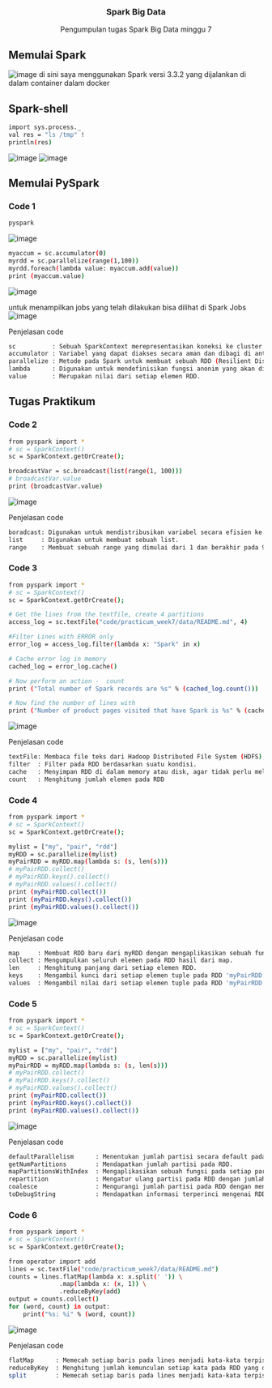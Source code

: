 
<br />
<div align="center">

<h3 align="center">Spark Big Data</h3>

  <p align="center">
    Pengumpulan tugas Spark Big Data minggu 7
  </p>
</div>

## Memulai Spark
![image](https://user-images.githubusercontent.com/86558365/228115462-3cb62086-c4e5-4cb0-ba3b-e434b9aef702.png)
di sini saya menggunakan Spark versi 3.3.2 yang dijalankan di dalam container dalam docker

## Spark-shell
```sh
import sys.process._
val res = "ls /tmp" !
println(res)
```
![image](https://user-images.githubusercontent.com/86558365/228116243-4f9be6e9-c81d-4df7-94c5-ff262b245b68.png)
![image](https://user-images.githubusercontent.com/86558365/228116351-fbaa226e-3161-4ab1-8c36-520a2c154cdc.png)

## Memulai PySpark
### Code 1
```sh
pyspark
```
![image](https://user-images.githubusercontent.com/86558365/228116582-2777f2fb-2883-4e70-be92-23c73d14d45c.png)
```sh
myaccum = sc.accumulator(0)
myrdd = sc.parallelize(range(1,100))
myrdd.foreach(lambda value: myaccum.add(value))
print (myaccum.value)
```
![image](https://user-images.githubusercontent.com/86558365/228116918-bd1a58fa-a9f6-41e8-a17d-be89a178aa3f.png)

untuk menampilkan jobs yang telah dilakukan bisa dilihat di Spark Jobs
![image](https://user-images.githubusercontent.com/86558365/228117192-8132132a-40fe-4977-9da9-d3d423fa1cfc.png)

Penjelasan code
```sh
sc          : Sebuah SparkContext merepresentasikan koneksi ke cluster Spark, dan dapat digunakan untuk membuat variabel RDD dan broadcast pada cluster tersebut.
accumulator : Variabel yang dapat diakses secara aman dan dibagi di antara semua task yang dieksekusi pada cluster Spark,dapat digunakan untuk menghitung jumlah, menghitung rata-rata, dan menghitung varians, atau menghitung parameter lainnya.
parallelize : Metode pada Spark untuk membuat sebuah RDD (Resilient Distributed Dataset) dari sebuah koleksi data yang ada di driver program.
lambda      : Digunakan untuk mendefinisikan fungsi anonim yang akan dijalankan pada setiap elemen RDD saat method foreach dipanggil.
value       : Merupakan nilai dari setiap elemen RDD.
```

## Tugas Praktikum
### Code 2
```sh
from pyspark import *
# sc = SparkContext()
sc = SparkContext.getOrCreate();

broadcastVar = sc.broadcast(list(range(1, 100)))
# broadcastVar.value
print (broadcastVar.value)
```
![image](https://user-images.githubusercontent.com/86558365/228117652-954954bd-9868-48bc-b5dd-0656e9afc907.png)

Penjelasan code
```sh
boradcast: Digunakan untuk mendistribusikan variabel secara efisien ke setiap worker di dalam cluster Spark.
list     : Digunakan untuk membuat sebuah list.
range    : Membuat sebuah range yang dimulai dari 1 dan berakhir pada 99.
```

### Code 3
```sh
from pyspark import *
# sc = SparkContext()
sc = SparkContext.getOrCreate();

# Get the lines from the textfile, create 4 partitions
access_log = sc.textFile("code/practicum_week7/data/README.md", 4)

#Filter Lines with ERROR only
error_log = access_log.filter(lambda x: "Spark" in x)

# Cache error log in memory
cached_log = error_log.cache()

# Now perform an action -  count
print ("Total number of Spark records are %s" % (cached_log.count()))

# Now find the number of lines with 
print ("Number of product pages visited that have Spark is %s" % (cached_log.filter(lambda x: "product" in x).count()))
```
![image](https://user-images.githubusercontent.com/86558365/228118262-aa8971a7-ab64-43a1-a037-b2f7be7f13dd.png)

Penjelasan code
```sh
textFile: Membaca file teks dari Hadoop Distributed File System (HDFS), atau dari sistem file lokal.
filter  : Filter pada RDD berdasarkan suatu kondisi.
cache   : Menyimpan RDD di dalam memory atau disk, agar tidak perlu melakukan komputasi ulang saat RDD tersebut dibutuhkan lagi.
count   : Menghitung jumlah elemen pada RDD
```

### Code 4
```sh
from pyspark import *
# sc = SparkContext()
sc = SparkContext.getOrCreate();

mylist = ["my", "pair", "rdd"]
myRDD = sc.parallelize(mylist)
myPairRDD = myRDD.map(lambda s: (s, len(s)))
# myPairRDD.collect()
# myPairRDD.keys().collect()
# myPairRDD.values().collect()
print (myPairRDD.collect())
print (myPairRDD.keys().collect())
print (myPairRDD.values().collect())
```
![image](https://user-images.githubusercontent.com/86558365/228118486-cc85b369-25da-4ac4-864f-752d87ae6b42.png)

Penjelasan code
```sh
map     : Membuat RDD baru dari myRDD dengan mengaplikasikan sebuah fungsi lambda pada setiap elemen RDD.
collect : Mengumpulkan seluruh elemen pada RDD hasil dari map.
len     : Menghitung panjang dari setiap elemen RDD.
keys    : Mengambil kunci dari setiap elemen tuple pada RDD 'myPairRDD'.
values  : Mengambil nilai dari setiap elemen tuple pada RDD 'myPairRDD'.
```

### Code 5
```sh
from pyspark import *
# sc = SparkContext()
sc = SparkContext.getOrCreate();

mylist = ["my", "pair", "rdd"]
myRDD = sc.parallelize(mylist)
myPairRDD = myRDD.map(lambda s: (s, len(s)))
# myPairRDD.collect()
# myPairRDD.keys().collect()
# myPairRDD.values().collect()
print (myPairRDD.collect())
print (myPairRDD.keys().collect())
print (myPairRDD.values().collect())
```
![image](https://user-images.githubusercontent.com/86558365/228118657-89af497d-e1ab-42a3-a63a-cad4b2a15688.png)

Penjelasan code
```sh
defaultParallelism      : Menentukan jumlah partisi secara default pada RDD yang akan dibuat. Jumlah partisi dapat disesuaikan dengan besarnya cluster.
getNumPartitions        : Mendapatkan jumlah partisi pada RDD.
mapPartitionsWithIndex  : Mengaplikasikan sebuah fungsi pada setiap partisi RDD dengan menyertakan index partisi.
repartition             : Mengatur ulang partisi pada RDD dengan jumlah partisi yang baru.
coalesce                : Mengurangi jumlah partisi pada RDD dengan menggabungkan beberapa partisi ke dalam satu partisi.
toDebugString           : Mendapatkan informasi terperinci mengenai RDD seperti jumlah partisi, jumlah elemen pada setiap partisi, dan informasi lainnya.
```

### Code 6
```sh
from pyspark import *
# sc = SparkContext()
sc = SparkContext.getOrCreate();

from operator import add
lines = sc.textFile("code/practicum_week7/data/README.md")
counts = lines.flatMap(lambda x: x.split(' ')) \
              .map(lambda x: (x, 1)) \
              .reduceByKey(add)
output = counts.collect()
for (word, count) in output:
    print("%s: %i" % (word, count))
```
![image](https://user-images.githubusercontent.com/86558365/228118841-e4ef659b-bf45-4b0d-af8b-3c9fbfff74e9.png)

Penjelasan code
```sh
flatMap      : Memecah setiap baris pada lines menjadi kata-kata terpisah menggunakan pemisah spasi, sehingga menghasilkan RDD yang berisi semua kata pada file README.md.
reduceByKey  : Menghitung jumlah kemunculan setiap kata pada RDD yang dihasilkan dari flatMap.
split        : Memecah setiap baris pada lines menjadi kata-kata terpisah menggunakan pemisah spasi, sehingga menghasilkan RDD yang berisi semua kata pada file README.md.
```